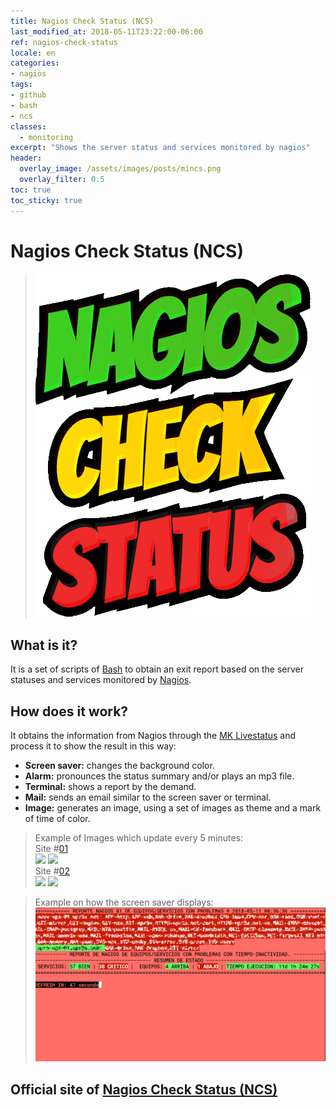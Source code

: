 ```yaml
---
title: Nagios Check Status (NCS)
last_modified_at: 2018-05-11T23:22:00-06:00
ref: nagios-check-status
locale: en
categories:
- nagios
tags:
- github
- bash
- ncs
classes:
  - monitoring
excerpt: "Shows the server status and services monitored by nagios"
header:
  overlay_image: /assets/images/posts/mincs.png
  overlay_filter: 0.5
toc: true
toc_sticky: true
---
```


# Nagios Check Status (NCS)

> ![Nagios Check Status (NCS)](/assets/images/posts/nagios_check_status.png)

## What is it?
It is a set of scripts of [Bash](https://en.wikipedia.org/wiki/Bash_(Unix_shell)) to obtain an exit report based on the server statuses and services monitored by [Nagios](http://www.nagios.org).

## How does it work?
It obtains the information from Nagios through the [MK Livestatus](http://mathias-kettner.com/check_mk.html) and process it to show the result in this way:

- **Screen saver:** changes the background color.
- **Alarm:** pronounces the status summary and/or plays an mp3 file.
- **Terminal:** shows a report by the demand.
- **Mail:** sends an email similar to the screen saver or terminal. 
- **Image:** generates an image, using a set of images as theme and a mark of time of color.


> Example of Images which update every 5 minutes:  
> Site #[01](https://npr3s.com/pelican/)   
> ![](https://npr3s.com/pelican/images/nagios/status_npro-vps-01.png)
> ![](https://npr3s.com/pelican/images/nagios/status_ndev-vps-01.png)  
> Site #[02](https://npr3s.net/pelican/)  
> ![](https://npr3s.net/pelican/images/nagios/status_npro-vps-01.png)
> ![](https://npr3s.net/pelican/images/nagios/status_ndev-vps-01.png)

> Example on how the screen saver displays: 
> ![NCS Protector de Pantalla Ejemplo](/assets/images/posts/ncs.png)

## Official site of [Nagios Check Status (NCS)](http://ncs.npr3s.com)
